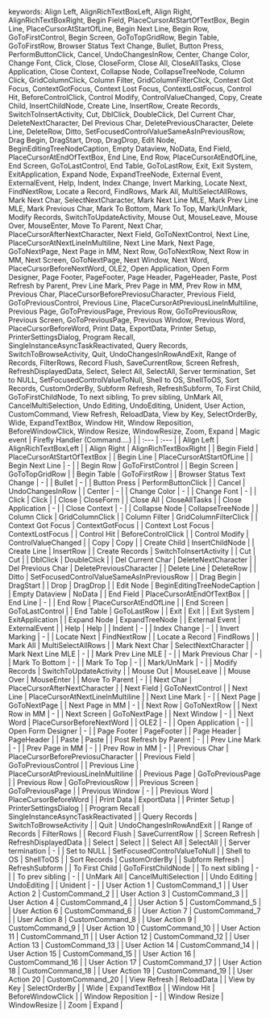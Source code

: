 keywords: Align Left, AlignRichTextBoxLeft, Align Right, AlignRichTextBoxRight, Begin Field, PlaceCursorAtStartOfTextBox, Begin Line, PlaceCursorAtStartOfLine, Begin Next Line, Begin Row, GoToFirstControl, Begin Screen, GoToTopGridRow, Begin Table, GoToFirstRow, Browser Status Text Change, Bullet, Button Press, PerformButtonClick, Cancel, UndoChangesInRow, Center, Change Color, Change Font, Click, Close, CloseForm, Close All, CloseAllTasks, Close Application, Close Context, Collapse Node, CollapseTreeNode, Column Click, GridColumnClick, Column Filter, GridColumnFilterClick, Context Got Focus, ContextGotFocus, Context Lost Focus, ContextLostFocus, Control Hit, BeforeControlClick, Control Modify, ControlValueChanged, Copy, Create Child, InsertChildNode, Create Line, InsertRow, Create Records, SwitchToInsertActivity, Cut, DblClick, DoubleClick, Del Current Char, DeleteNextCharacter, Del Previous Char, DeletePreviousCharacter, Delete Line, DeleteRow, Ditto, SetFocusedControlValueSameAsInPreviousRow, Drag Begin, DragStart, Drop, DragDrop, Edit Node, BeginEditingTreeNodeCaption, Empty Dataview, NoData, End Field, PlaceCursorAtEndOfTextBox, End Line, End Row, PlaceCursorAtEndOfLine, End Screen, GoToLastControl, End Table, GoToLastRow, Exit, Exit System, ExitApplication, Expand Node, ExpandTreeNode, External Event, ExternalEvent, Help, Indent, Index Change, Invert Marking, Locate Next, FindNextRow, Locate a Record, FindRows, Mark All, MultiSelectAllRows, Mark Next Char, SelectNextCharacter, Mark Next Line MLE, Mark Prev Line MLE, Mark Previous Char, Mark To Bottom, Mark To Top, Mark/UnMark, Modify Records, SwitchToUpdateActivity, Mouse Out, MouseLeave, Mouse Over, MouseEnter, Move To Parent, Next Char, PlaceCursorAfterNextCharacter, Next Field, GoToNextControl, Next Line, PlaceCursorAtNextLineInMultiline, Next Line Mark, Next Page, GoToNextPage, Next Page in MM, Next Row, GoToNextRow, Next Row in MM, Next Screen, GoToNextPage, Next Window, Next Word, PlaceCursorBeforeNextWord, OLE2, Open Application, Open Form Designer, Page Footer, PageFooter, Page Header, PageHeader, Paste, Post Refresh by Parent, Prev Line Mark, Prev Page in MM, Prev Row in MM, Previous Char, PlaceCursorBeforePreviosuCharacter, Previous Field, GoToPreviousControl, Previous Line, PlaceCursorAtPreviousLineInMultiline, Previous Page, GoToPreviousPage, Previous Row, GoToPreviousRow, Previous Screen, GoToPreviousPage, Previous Window, Previous Word, PlaceCursorBeforeWord, Print Data, ExportData, Printer Setup, PrinterSettingsDialog, Program Recall, SingleInstanceAsyncTaskReactivated, Query Records, SwitchToBrowseActivity, Quit, UndoChangesInRowAndExit, Range of Records, FilterRows, Record Flush, SaveCurrentRow, Screen Refresh, RefreshDisplayedData, Select, Select All, SelectAll, Server termination, Set to NULL, SetFocusedControlValueToNull, Shell to OS, ShellToOS, Sort Records, CustomOrderBy, Subform Refresh, RefreshSubform, To First Child, GoToFirstChildNode, To next sibling, To prev sibling, UnMark All, CancelMultiSelection, Undo Editing, UndoEditing, Unident, User Action, CustomCommand, View Refresh, ReloadData, View by Key, SelectOrderBy, Wide, ExpandTextBox, Window Hit, Window Reposition, BeforeWindowClick, Window Resize, WindowResize, Zoom, Expand
| Magic event | Firefly Handler (Command….) |
| :--- | :--- |
| Align Left | AlignRichTextBoxLeft |
| Align Right | AlignRichTextBoxRight |
| Begin Field | PlaceCursorAtStartOfTextBox |
| Begin Line | PlaceCursorAtStartOfLine |
| Begin Next Line | - |
| Begin Row | GoToFirstControl |
| Begin Screen | GoToTopGridRow |
| Begin Table | GoToFirstRow |
| Browser Status Text Change | - |
| Bullet | - |
| Button Press | PerformButtonClick |
| Cancel | UndoChangesInRow |
| Center | - |
| Change Color | - |
| Change Font | - |
| Click | Click |
| Close | CloseForm |
| Close All | CloseAllTasks |
| Close Application | - |
| Close Context | - |
| Collapse Node | CollapseTreeNode |
| Column Click | GridColumnClick |
| Column Filter | GridColumnFilterClick |
| Context Got Focus | ContextGotFocus |
| Context Lost Focus | ContextLostFocus |
| Control Hit | BeforeControlClick |
| Control Modify | ControlValueChanged |
| Copy | Copy |
| Create Child | InsertChildNode |
| Create Line | InsertRow |
| Create Records | SwitchToInsertActivity |
| Cut | Cut |
| DblClick | DoubleClick |
| Del Current Char | DeleteNextCharacter |
| Del Previous Char | DeletePreviousCharacter |
| Delete Line | DeleteRow |
| Ditto | SetFocusedControlValueSameAsInPreviousRow |
| Drag Begin | DragStart |
| Drop | DragDrop |
| Edit Node | BeginEditingTreeNodeCaption |
| Empty Dataview | NoData |
| End Field | PlaceCursorAtEndOfTextBox |
| End Line | - |
| End Row | PlaceCursorAtEndOfLine |
| End Screen | GoToLastControl |
| End Table | GoToLastRow |
| Exit | Exit |
| Exit System | ExitApplication |
| Expand Node | ExpandTreeNode |
| External Event | ExternalEvent |
| Help | Help |
| Indent | - |
| Index Change | - |
| Invert Marking | - |
| Locate Next | FindNextRow |
| Locate a Record | FindRows |
| Mark All | MultiSelectAllRows |
| Mark Next Char | SelectNextCharacter |
| Mark Next Line MLE | - |
| Mark Prev Line MLE | - |
| Mark Previous Char | - |
| Mark To Bottom | - |
| Mark To Top | - |
| Mark/UnMark | - |
| Modify Records | SwitchToUpdateActivity |
| Mouse Out | MouseLeave |
| Mouse Over | MouseEnter |
| Move To Parent | - |
| Next Char | PlaceCursorAfterNextCharacter |
| Next Field | GoToNextControl |
| Next Line | PlaceCursorAtNextLineInMultiline |
| Next Line Mark | - |
| Next Page | GoToNextPage |
| Next Page in MM | - |
| Next Row | GoToNextRow |
| Next Row in MM | - |
| Next Screen | GoToNextPage |
| Next Window | - |
| Next Word | PlaceCursorBeforeNextWord |
| OLE2 | - |
| Open Application | - |
| Open Form Designer | - |
| Page Footer | PageFooter |
| Page Header | PageHeader |
| Paste | Paste |
| Post Refresh by Parent | - |
| Prev Line Mark | - |
| Prev Page in MM | - |
| Prev Row in MM | - |
| Previous Char | PlaceCursorBeforePreviosuCharacter |
| Previous Field | GoToPreviousControl |
| Previous Line | PlaceCursorAtPreviousLineInMultiline |
| Previous Page | GoToPreviousPage |
| Previous Row | GoToPreviousRow |
| Previous Screen | GoToPreviousPage |
| Previous Window | - |
| Previous Word | PlaceCursorBeforeWord |
| Print Data | ExportData |
| Printer Setup | PrinterSettingsDialog |
| Program Recall | SingleInstanceAsyncTaskReactivated |
| Query Records | SwitchToBrowseActivity |
| Quit | UndoChangesInRowAndExit |
| Range of Records | FilterRows |
| Record Flush | SaveCurrentRow |
| Screen Refresh | RefreshDisplayedData |
| Select | Select |
| Select All | SelectAll |
| Server termination | - |
| Set to NULL | SetFocusedControlValueToNull |
| Shell to OS | ShellToOS |
| Sort Records | CustomOrderBy |
| Subform Refresh | RefreshSubform |
| To First Child | GoToFirstChildNode |
| To next sibling | - |
| To prev sibling | - |
| UnMark All | CancelMultiSelection |
| Undo Editing | UndoEditing |
| Unident | - |
| User Action 1 | CustomCommand_1 |
| User Action 2 | CustomCommand_2 |
| User Action 3 | CustomCommand_3 |
| User Action 4 | CustomCommand_4 |
| User Action 5 | CustomCommand_5 |
| User Action 6 | CustomCommand_6 |
| User Action 7 | CustomCommand_7 |
| User Action 8 | CustomCommand_8 |
| User Action 9 | CustomCommand_9 |
| User Action 10 | CustomCommand_10 |
| User Action 11 | CustomCommand_11 |
| User Action 12 | CustomCommand_12 |
| User Action 13 | CustomCommand_13 |
| User Action 14 | CustomCommand_14 |
| User Action 15 | CustomCommand_15 |
| User Action 16 | CustomCommand_16 |
| User Action 17 | CustomCommand_17 |
| User Action 18 | CustomCommand_18 |
| User Action 19 | CustomCommand_19 |
| User Action 20 | CustomCommand_20 |
| View Refresh | ReloadData |
| View by Key | SelectOrderBy |
| Wide | ExpandTextBox |
| Window Hit | BeforeWindowClick |
| Window Reposition | - |
| Window Resize | WindowResize |
| Zoom | Expand |
